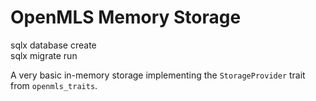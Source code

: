 # OpenMLS Memory Storage

sqlx database create   
sqlx migrate run

A very basic in-memory storage implementing the `StorageProvider` trait from `openmls_traits`.
